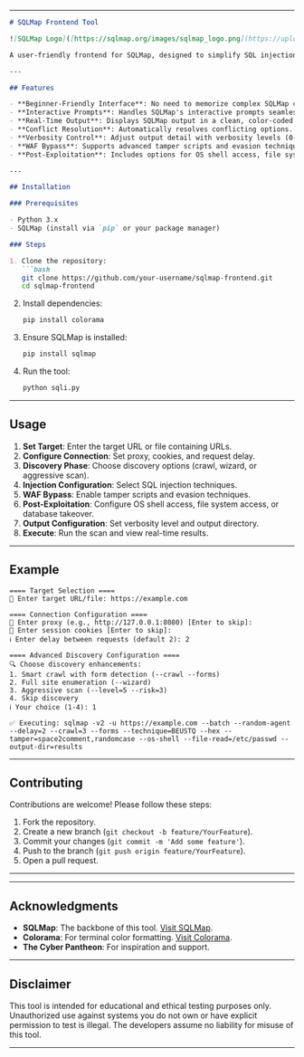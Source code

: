 
---

```markdown
# SQLMap Frontend Tool

![SQLMap Logo]([https://sqlmap.org/images/sqlmap_logo.png](https://upload.wikimedia.org/wikipedia/commons/4/4f/Sqlmap_logo.png))

A user-friendly frontend for SQLMap, designed to simplify SQL injection testing for beginners and professionals alike. This tool provides a structured interface for configuring and executing SQLMap commands, with real-time output and interactive prompts.

---

## Features

- **Beginner-Friendly Interface**: No need to memorize complex SQLMap commands.
- **Interactive Prompts**: Handles SQLMap's interactive prompts seamlessly.
- **Real-Time Output**: Displays SQLMap output in a clean, color-coded format.
- **Conflict Resolution**: Automatically resolves conflicting options.
- **Verbosity Control**: Adjust output detail with verbosity levels (0-6).
- **WAF Bypass**: Supports advanced tamper scripts and evasion techniques.
- **Post-Exploitation**: Includes options for OS shell access, file system access, and database takeover.

---

## Installation

### Prerequisites

- Python 3.x
- SQLMap (install via `pip` or your package manager)

### Steps

1. Clone the repository:
   ```bash
   git clone https://github.com/your-username/sqlmap-frontend.git
   cd sqlmap-frontend
   ```

2. Install dependencies:
   ```bash
   pip install colorama
   ```

3. Ensure SQLMap is installed:
   ```bash
   pip install sqlmap
   ```

4. Run the tool:
   ```bash
   python sqli.py
   ```

---

## Usage

1. **Set Target**: Enter the target URL or file containing URLs.
2. **Configure Connection**: Set proxy, cookies, and request delay.
3. **Discovery Phase**: Choose discovery options (crawl, wizard, or aggressive scan).
4. **Injection Configuration**: Select SQL injection techniques.
5. **WAF Bypass**: Enable tamper scripts and evasion techniques.
6. **Post-Exploitation**: Configure OS shell access, file system access, or database takeover.
7. **Output Configuration**: Set verbosity level and output directory.
8. **Execute**: Run the scan and view real-time results.

---

## Example

```plaintext
==== Target Selection ====
🎯 Enter target URL/file: https://example.com

==== Connection Configuration ====
🔗 Enter proxy (e.g., http://127.0.0.1:8080) [Enter to skip]: 
🔑 Enter session cookies [Enter to skip]: 
ℹ️ Enter delay between requests (default 2): 2

==== Advanced Discovery Configuration ====
🔍 Choose discovery enhancements:
1. Smart crawl with form detection (--crawl --forms)
2. Full site enumeration (--wizard)
3. Aggressive scan (--level=5 --risk=3)
4. Skip discovery
ℹ️ Your choice (1-4): 1

✅ Executing: sqlmap -v2 -u https://example.com --batch --random-agent --delay=2 --crawl=3 --forms --technique=BEUSTQ --hex --tamper=space2comment,randomcase --os-shell --file-read=/etc/passwd --output-dir=results
```

---

## Contributing

Contributions are welcome! Please follow these steps:

1. Fork the repository.
2. Create a new branch (`git checkout -b feature/YourFeature`).
3. Commit your changes (`git commit -m 'Add some feature'`).
4. Push to the branch (`git push origin feature/YourFeature`).
5. Open a pull request.

---


---

## Acknowledgments

- **SQLMap**: The backbone of this tool. [Visit SQLMap](https://sqlmap.org/).
- **Colorama**: For terminal color formatting. [Visit Colorama](https://pypi.org/project/colorama/).
- **The Cyber Pantheon**: For inspiration and support.

---

## Disclaimer

This tool is intended for educational and ethical testing purposes only. Unauthorized use against systems you do not own or have explicit permission to test is illegal. The developers assume no liability for misuse of this tool.

---

```

